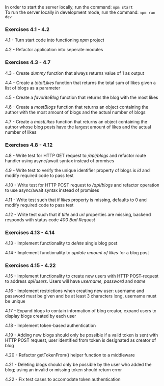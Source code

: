 In order to start the server locally, run the command: `npm start`  
To run the server locally in development mode, run the command: `npm run dev`

### Exercises 4.1 - 4.2
4.1 - Turn start code into functioning *npm* project

4.2 - Refactor application into seperate modules 

### Exercises 4.3 - 4.7
4.3 - Create *dummy* function that always returns value of 1 as output

4.4 - Create a *totalLikes* function that returns the total sum of likes given a list of blogs as a parameter

4.5 - Create a *favoriteBlog* function that returns the blog with the most likes

4.6 - Create a *mostBlogs* function that returns an object containing the author with the most amount of blogs and the actual number of blogs

4.7 - Create a *mostLikes* function that returns an object containing the author whose blog posts have the largest amount of likes and the actual number of likes

### Exercises 4.8 - 4.12
4.8 - Write test for HTTP GET request to */api/blogs* and refactor route handler using async/await syntax instead of promises

4.9 - Write test to verify the unique identifier property of blogs is *id* and modify required code to pass test

4.10 - Write test for HTTP POST request to */api/blogs* and refactor operation to use async/await syntax instead of promises

4.11 - Write test such that if *likes* property is missing, defaults to 0 and modify required code to pass test

4.12 - Write test such that if *title* and *url* properties are missing, backend responds with status code *400 Bad Request*

### Exercises 4.13 - 4.14
4.13 - Implement functionality to *delete* single blog post

4.14 - Implement functionality to *update amount of likes* for a blog post

### Exercises 4.15 - 4.22
4.15 - Implement functionality to create new users with HTTP POST-request to address *api/users*. Users will have *username, password* and *name*

4.16 - Implement restrictions when creating new user: username and password must be given and be at least 3 characters long, username must be unique

4.17 - Expand blogs to contain information of blog creator, expand users to display blogs created by each user

4.18 - Implement token-based authentication 

4.19 - Adding new blogs should only be possible if a valid token is sent with HTTP POST request, user identified from token is designated as creator of blog

4.20 - Refactor getTokenFrom() helper function to a middleware

4.21 - Deleting blogs should only be possible by the user who added the blog; using an invalid or missing token should return error

4.22 - Fix test cases to accomodate token authentication